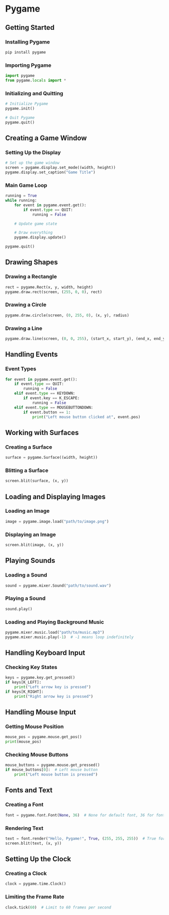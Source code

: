 
# Pygame

## Getting Started

### Installing Pygame

```bash
pip install pygame
```

### Importing Pygame

```python
import pygame
from pygame.locals import *
```

### Initializing and Quitting

```python
# Initialize Pygame
pygame.init()

# Quit Pygame
pygame.quit()
```

## Creating a Game Window

### Setting Up the Display

```python
# Set up the game window
screen = pygame.display.set_mode((width, height))
pygame.display.set_caption("Game Title")
```

### Main Game Loop

```python
running = True
while running:
    for event in pygame.event.get():
        if event.type == QUIT:
            running = False

    # Update game state

    # Draw everything
    pygame.display.update()

pygame.quit()
```

## Drawing Shapes

### Drawing a Rectangle

```python
rect = pygame.Rect(x, y, width, height)
pygame.draw.rect(screen, (255, 0, 0), rect)
```

### Drawing a Circle

```python
pygame.draw.circle(screen, (0, 255, 0), (x, y), radius)
```

### Drawing a Line

```python
pygame.draw.line(screen, (0, 0, 255), (start_x, start_y), (end_x, end_y), width)
```

## Handling Events

### Event Types

```python
for event in pygame.event.get():
    if event.type == QUIT:
        running = False
    elif event.type == KEYDOWN:
        if event.key == K_ESCAPE:
            running = False
    elif event.type == MOUSEBUTTONDOWN:
        if event.button == 1:
            print("Left mouse button clicked at", event.pos)
```

## Working with Surfaces

### Creating a Surface

```python
surface = pygame.Surface((width, height))
```

### Blitting a Surface

```python
screen.blit(surface, (x, y))
```

## Loading and Displaying Images

### Loading an Image

```python
image = pygame.image.load("path/to/image.png")
```

### Displaying an Image

```python
screen.blit(image, (x, y))
```

## Playing Sounds

### Loading a Sound

```python
sound = pygame.mixer.Sound("path/to/sound.wav")
```

### Playing a Sound

```python
sound.play()
```

### Loading and Playing Background Music

```python
pygame.mixer.music.load("path/to/music.mp3")
pygame.mixer.music.play(-1)  # -1 means loop indefinitely
```

## Handling Keyboard Input

### Checking Key States

```python
keys = pygame.key.get_pressed()
if keys[K_LEFT]:
    print("Left arrow key is pressed")
if keys[K_RIGHT]:
    print("Right arrow key is pressed")
```

## Handling Mouse Input

### Getting Mouse Position

```python
mouse_pos = pygame.mouse.get_pos()
print(mouse_pos)
```

### Checking Mouse Buttons

```python
mouse_buttons = pygame.mouse.get_pressed()
if mouse_buttons[0]:  # Left mouse button
    print("Left mouse button is pressed")
```

## Fonts and Text

### Creating a Font

```python
font = pygame.font.Font(None, 36)  # None for default font, 36 for font size
```

### Rendering Text

```python
text = font.render("Hello, Pygame!", True, (255, 255, 255))  # True for antialiasing
screen.blit(text, (x, y))
```

## Setting Up the Clock

### Creating a Clock

```python
clock = pygame.time.Clock()
```

### Limiting the Frame Rate

```python
clock.tick(60)  # Limit to 60 frames per second
```
